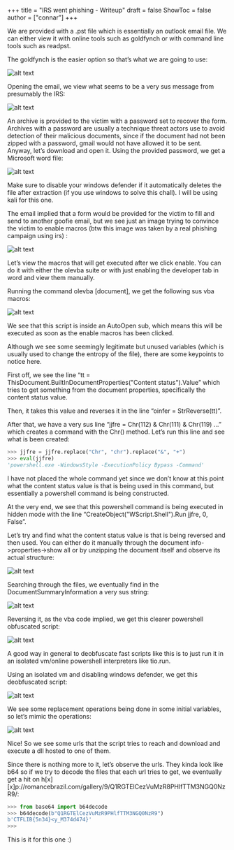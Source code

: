 +++
title = "IRS went phishing - Writeup"
draft = false
ShowToc = false
author = ["connar"]
+++

We are provided with a .pst file which is essentially an outlook email file. We can either view it with online tools such as goldfynch or with command line tools such as readpst.  

The goldfynch is the easier option so that’s what we are going to use:  

![alt text](/posts/writeups/ctflib/irswentphishing/irs1.png)  

Opening the email, we view what seems to be a very sus message from presumably the IRS:  

![alt text](/posts/writeups/ctflib/irswentphishing/irs2.png)  

An archive is provided to the victim with a password set to recover the form. Archives with a password are usually a technique threat actors use to avoid detection of their malicious documents,  since if the document had not been zipped with a password, gmail would not have allowed it to be sent. Anyway, let’s download and open it.
Using the provided password, we get a Microsoft word file:  

![alt text](/posts/writeups/ctflib/irswentphishing/irs3.png)  

Make sure to disable your windows defender if it automatically deletes the file after extraction (if you use windows to solve this chall). I will be using kali for this one.  

The email implied that a form would be provided for the victim to fill and send to another goofie email, but we see just an image trying to convince the victim to enable macros (btw this image was taken by a real phishing campaign using irs) : 

![alt text](/posts/writeups/ctflib/irswentphishing/irs4.png)  

Let’s view the macros that will get executed after we click enable. You can do it with either the olevba suite or with just enabling the developer tab in word and view them manually.  

Running the command olevba [document], we get the following sus vba macros:  

![alt text](/posts/writeups/ctflib/irswentphishing/irs5.png)  

We see that this script is inside an AutoOpen sub, which means this will be executed as soon as the enable macros has been clicked.  

Although we see some seemingly legitimate but unused variables (which is usually used to change the entropy of the file), there are some keypoints to notice here.  

First off, we see the line “tt = ThisDocument.BuiltInDocumentProperties("Content status").Value” which tries to get something from the document properties, specifically the content status value.  

Then, it takes this value and reverses it in the line “oinfer = StrReverse(tt)”.  

After that, we have a very sus line “jjfre = Chr(112) & Chr(111) & Chr(119) …” which creates a command with the Chr() method. Let’s run this line and see what is been created:  
```py
>>> jjfre = jjfre.replace("Chr", "chr").replace("&", "+")
>>> eval(jjfre)
'powershell.exe -WindowsStyle -ExecutionPolicy Bypass -Command'
```

I have not placed the whole command yet since we don’t know at this point what the content status value is that is being used in this command, but essentially a powershell command is being constructed.  

At the very end, we see that this powershell command is being executed in hidden mode with the line “CreateObject("WScript.Shell").Run jjfre, 0, False”.  

Let’s try and find what the content status value is that is being reversed and then used. You can either do it manually through the document info->properties->show all or by unzipping the document itself and observe its actual structure:  

![alt text](/posts/writeups/ctflib/irswentphishing/irs6.png)  

Searching through the files, we eventually find in the DocumentSummaryInformation a very sus string:  

![alt text](/posts/writeups/ctflib/irswentphishing/irs7.png)  

Reversing it, as the vba code implied, we get this clearer powershell obfuscated script:  

![alt text](/posts/writeups/ctflib/irswentphishing/irs8.png)  

A good way in general to deobfuscate fast scripts like this is to just run it in an isolated vm/online powershell interpreters like tio.run.  

Using an isolated vm and disabling windows defender, we get this deobfuscated script:

![alt text](/posts/writeups/ctflib/irswentphishing/irs9.png)  

We see some replacement operations being done in some initial variables, so let’s mimic the operations:  

![alt text](/posts/writeups/ctflib/irswentphishing/irs10.png)  

Nice! So we see some urls that the script tries to reach and download and execute a dll hosted to one of them.  

Since there is nothing more to it, let’s observe the urls. They kinda look like b64 so if we try to decode the files that each url tries to get, we eventually get a hit on h[x][x]p://romancebrazil.com/gallery/9/Q1RGTElCezVuMzR8PHlfTTM3NGQ0NzR9/:  
```py
>>> from base64 import b64decode
>>> b64decode(b"Q1RGTElCezVuMzR9PHlfTTM3NGQ0NzR9")
b'CTFLIB{5n34}<y_M374d474}'
>>>
```

This is it for this one :)


